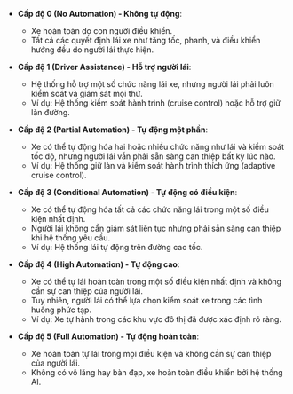 - **Cấp độ 0 (No Automation) - Không tự động**:
    
    - Xe hoàn toàn do con người điều khiển.
    - Tất cả các quyết định lái xe như tăng tốc, phanh, và điều khiển hướng đều do người lái thực hiện.
- **Cấp độ 1 (Driver Assistance) - Hỗ trợ người lái**:
    
    - Hệ thống hỗ trợ một số chức năng lái xe, nhưng người lái phải luôn kiểm soát và giám sát mọi thứ.
    - Ví dụ: Hệ thống kiểm soát hành trình (cruise control) hoặc hỗ trợ giữ làn đường.
- **Cấp độ 2 (Partial Automation) - Tự động một phần**:
    
    - Xe có thể tự động hóa hai hoặc nhiều chức năng như lái và kiểm soát tốc độ, nhưng người lái vẫn phải sẵn sàng can thiệp bất kỳ lúc nào.
    - Ví dụ: Hệ thống giữ làn và kiểm soát hành trình thích ứng (adaptive cruise control).
- **Cấp độ 3 (Conditional Automation) - Tự động có điều kiện**:
    
    - Xe có thể tự động hóa tất cả các chức năng lái trong một số điều kiện nhất định.
    - Người lái không cần giám sát liên tục nhưng phải sẵn sàng can thiệp khi hệ thống yêu cầu.
    - Ví dụ: Hệ thống lái tự động trên đường cao tốc.
- **Cấp độ 4 (High Automation) - Tự động cao**:
    
    - Xe có thể tự lái hoàn toàn trong một số điều kiện nhất định và không cần sự can thiệp của người lái.
    - Tuy nhiên, người lái có thể lựa chọn kiểm soát xe trong các tình huống phức tạp.
    - Ví dụ: Xe tự hành trong các khu vực đô thị đã được xác định rõ ràng.
- **Cấp độ 5 (Full Automation) - Tự động hoàn toàn**:
    
    - Xe hoàn toàn tự lái trong mọi điều kiện và không cần sự can thiệp của người lái.
    - Không có vô lăng hay bàn đạp, xe hoàn toàn điều khiển bởi hệ thống AI.